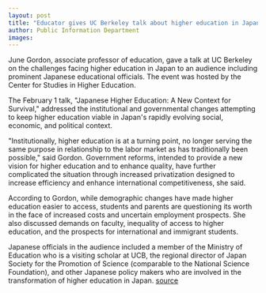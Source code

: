 ```yaml
---
layout: post
title: "Educator gives UC Berkeley talk about higher education in Japan"
author: Public Information Department
images:
---
```


June Gordon, associate professor of education, gave a talk at UC Berkeley on the challenges facing higher education in Japan to an audience including prominent Japanese educational officials. The event was hosted by the Center for Studies in Higher Education.

The February 1 talk, "Japanese Higher Education: A New Context for Survival," addressed the institutional and governmental changes attempting to keep higher education viable in Japan's rapidly evolving social, economic, and political context.

"Institutionally, higher education is at a turning point, no longer serving the same purpose in relationship to the labor market as has traditionally been possible," said Gordon. Government reforms, intended to provide a new vision for higher education and to enhance quality, have further complicated the situation through increased privatization designed to increase efficiency and enhance international competitiveness, she said.

According to Gordon, while demographic changes have made higher education easier to access, students and parents are questioning its worth in the face of increased costs and uncertain employment prospects. She also discussed demands on faculty, inequality of access to higher education, and the prospects for international and immigrant students.

Japanese officials in the audience included a member of the Ministry of Education who is a visiting scholar at UCB, the regional director of Japan Society for the Promotion of Science (comparable to the National Science Foundation), and other Japanese policy makers who are involved in the transformation of higher education in Japan.
[source](http://www1.ucsc.edu/currents/06-07/02-12/brief-gordon.asp "Permalink to brief-gordon")
